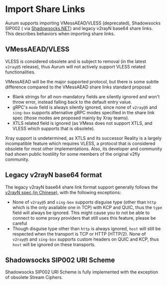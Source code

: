 # Import Share Links

Aurum supports importing VMessAEAD/VLESS (deprecated), Shadowsocks SIP002 (
via [Shadowsocks.NET](https://github.com/Shadowsocks-NET/Shadowsocks.NET)) and legacy v2rayN base64 share links. This
describes behaviors when importing share links.

## VMessAEAD/VLESS

VLESS is considered obsolete and is subject to removal (in the latest `v2ray@5` release), thus Aurum will not actively
support VLESS related functionalities.

VMessAEAD will be the major supported protocol, but there is some subtle difference compared to the VMessAEAD share
links standard proposal:

- Blank strings for all non-mandatory fields are silently ignored and won't throw error, instead falling back to the
  default entry value.
- gRPC's `mode` field is always silently ignored, since none of `v2ray@5` and `sing-box` supports alternative gRPC modes
  specified in the share link spec (those modes are proposed mainly by Xray teams).
- XTLS related field is ignored (as VMess does not support XTLS, and VLESS which supports that is obsolete).

Xray support is undetermined, as XTLS and its successor Reality is a largely incompatible feature which requires VLESS,
a protocol that is considered obsolete for most other implementations. Also, its developer and community had shown
public hostility for some members of the original v2fly community.

## Legacy v2rayN base64 format

The legacy v2rayN base64 share link format support generally follows
the [v2rayN spec (in Chinese)](https://github.com/2dust/v2rayN/wiki/%E5%88%86%E4%BA%AB%E9%93%BE%E6%8E%A5%E6%A0%BC%E5%BC%8F%E8%AF%B4%E6%98%8E(ver-2)),
with the following exceptions:

- None of `v2ray@5` and `sing-box` supports disguise type (other than `http` which is the only available one in TCP)
  with KCP and QUIC, thus the `type` field will always be ignored. This might cause you to not be able to connect to
  some proxy providers that still uses this feature, please be careful
- Though disguise type other than `http` is always ignored, `host` will still be respected when the transport is TCP or
  HTTP (HTTP/2). None of `v2ray@5` and `sing-box` supports custom headers on QUIC and KCP, thus `host` will be ignored
  on these transports.

## Shadowsocks SIP002 URI Scheme

Shadowsocks SIP002 URI Scheme is fully implemented with the exception of obsolete Stream Ciphers.
